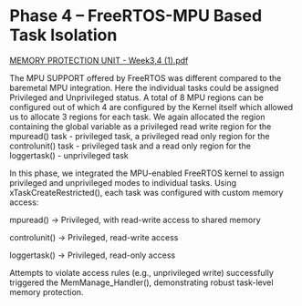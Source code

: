 # Phase 4 – FreeRTOS-MPU Based Task Isolation
[MEMORY PROTECTION UNIT - Week3,4 (1).pdf](https://github.com/user-attachments/files/21466157/MEMORY.PROTECTION.UNIT.-.Week3.4.1.pdf)


The MPU SUPPORT offered by FreeRTOS was different compared to the baremetal MPU integration. 
Here the individual tasks could be assigned Privileged and Unprivileged status. 
A total of 8 MPU regions can be configured out of which 4 are configured by the Kernel itself which allowed us to allocate 3 regions for each task. 
We again allocated the region containing the global variable as a privileged read write region for the mpuread() task - privileged task, a privileged read only region for the controlunit() task - privileged task and a read only region for the loggertask() - unprivileged task


In this phase, we integrated the MPU-enabled FreeRTOS kernel to assign privileged and unprivileged modes to individual tasks. Using xTaskCreateRestricted(), each task was configured with custom memory access:

mpuread() → Privileged, with read-write access to shared memory

controlunit() → Privileged, read-write access

loggertask() → Privileged, read-only access

Attempts to violate access rules (e.g., unprivileged write) successfully triggered the MemManage_Handler(), demonstrating robust task-level memory protection.
